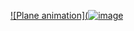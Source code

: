 [![Plane animation](![image](https://github.com/Minjun1Kim/blender/assets/104747956/6d96d0ba-3f4a-4a06-9971-f2a78eb72c4c)](https://youtu.be/V3NjPUmkxuA)

